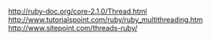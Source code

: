 http://ruby-doc.org/core-2.1.0/Thread.html
http://www.tutorialspoint.com/ruby/ruby_multithreading.htm
http://www.sitepoint.com/threads-ruby/
